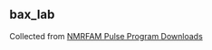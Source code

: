 bax_lab
-------

Collected from [NMRFAM Pulse Program Downloads](http://pine.nmrfam.wisc.edu/download_pulseprogs.html)
